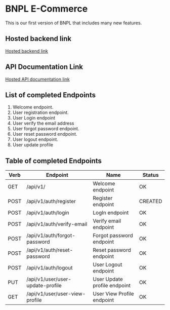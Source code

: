 # BNPL E-Commerce

This is our first version of BNPL that includes many new features.

## Hosted backend link

[Hosted backend link](https://bnpl-store-be.onrender.com/)

## API Documentation Link

[Hosted API documentation link](https://bnpl-store-be.onrender.com/api-docs)

## List of completed Endpoints

1. Welcome endpoint.
2. User registration endpoint.
3. User Login endpoint
4. User verify the email address
5. User forgot password endpoint.
6. User reset password endpoint.
7. User logout endpoint.
8. User update profile

## Table of completed Endpoints

| Verb | Endpoint                     | Name                     | Status  |
| ---- | ---------------------------- | ------------------------ | ------- |
| GET  | /api/v1/                     | Welcome endpoint         | OK      |
| POST | /api/v1/auth/register        | Register endpoint        | CREATED |
| POST | /api/v1/auth/login           | LogIn endpoint           | OK      |
| POST | /api/v1/auth/verify-email    | Verify email endpoint    | OK      |
| POST | /api/v1/auth/forgot-password | Forgot password endpoint | OK      |
| POST | /api/v1/auth/reset-password  | Reset password endpoint  | OK      |
| POST | /api/v1/auth/logout          | User Logout endpoint     | OK      |
| PUT| /api/v1/user/user-update-profile | User Update profile endpoint | OK |
|GET | /api/v1/user/user-view-profile | User View Profile endpoint | OK |
